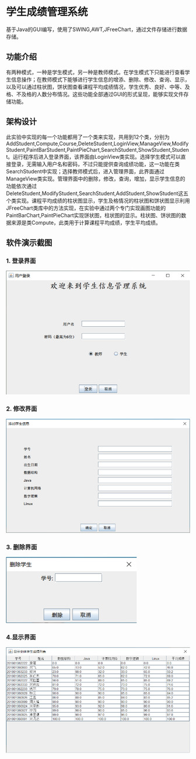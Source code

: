 # 学生成绩管理系统

​		基于Java的GUI编写，使用了SWING,AWT,JFreeChart，通过文件存储进行数据存储。

## 功能介绍

​		有两种模式，一种是学生模式，另一种是教师模式。在学生模式下只能进行查看学生信息操作；在教师模式下能够进行学生信息的增添、删除、修改、查询、显示，以及可以通过柱状图，饼状图查看课程平均成绩情况，学生优秀、良好、中等、及格、不及格的人数分布情况。这些功能全部通过GUI的形式呈现，能够实现文件存储功能。

## 架构设计

​		此实验中实现的每一个功能都用了一个类来实现，共用到12个类，分别为AddStudent,Compute,Course,DeleteStudent,LoginView,ManageView,ModifyStudent,PaintBarStudent,PaintPieChart,SearchStudent,ShowStudent,Student。运行程序后进入登录界面，该界面由LoginView类实现。选择学生模式可以直接登录，无需输入用户名和密码，不过只能提供查询成绩功能，这一功能在类SearchStudent中实现；选择教师模式后，进入管理界面，此界面通过ManageView类实现。管理界面中的删除，修改，查询，增加，显示学生信息的功能依次通过DeleteStudent,ModifyStudent,SearchStudent,AddStudent,ShowStudent这五个类实现。课程平均成绩的柱状图显示，学生及格情况的柱状图和饼状图显示利用JFreeChart类库中的方法实现，在实验中通过两个专门实现画图功能的PaintBarChart,PaintPieChart实现饼状图，柱状图的显示。柱状图、饼状图的数据来源是类Compute，此类用于计算课程平均成绩，学生平均成绩。

##  软件演示截图

### 1.  登录界面

![](https://github.com/DIY-Z/Student-Information-Management-System/blob/master/Readme中的图片/登录界面.png)

### 2.  修改界面

![](https://github.com/DIY-Z/Student-Information-Management-System/blob/master/Readme中的图片/修改界面.png)

### 3.  删除界面

![](https://github.com/DIY-Z/Student-Information-Management-System/blob/master/Readme中的图片/删除界面.png)

### 4.显示界面

![](https://github.com/DIY-Z/Student-Information-Management-System/blob/master/Readme中的图片/显示界面.png)
